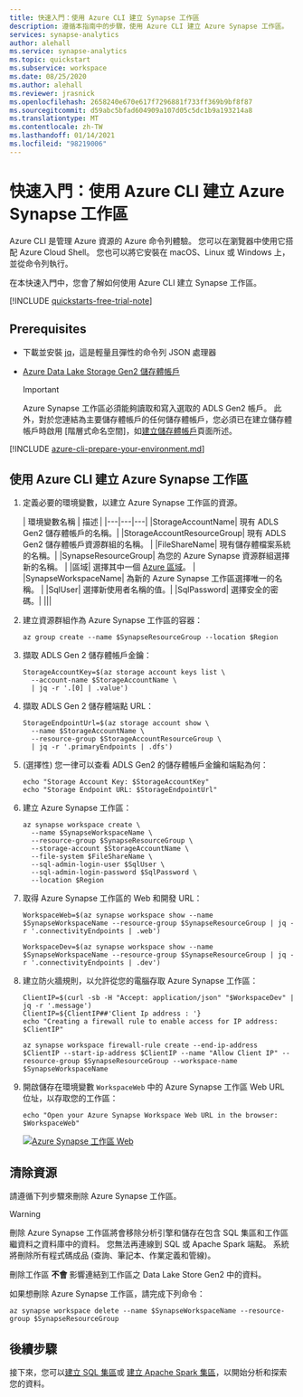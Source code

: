 ```yaml
---
title: 快速入門：使用 Azure CLI 建立 Synapse 工作區
description: 遵循本指南中的步驟，使用 Azure CLI 建立 Azure Synapse 工作區。
services: synapse-analytics
author: alehall
ms.service: synapse-analytics
ms.topic: quickstart
ms.subservice: workspace
ms.date: 08/25/2020
ms.author: alehall
ms.reviewer: jrasnick
ms.openlocfilehash: 2658240e670e617f7296881f733ff369b9bf8f87
ms.sourcegitcommit: d59abc5bfad604909a107d05c5dc1b9a193214a8
ms.translationtype: MT
ms.contentlocale: zh-TW
ms.lasthandoff: 01/14/2021
ms.locfileid: "98219006"
---
```

# <a name="quickstart-create-an-azure-synapse-workspace-with-azure-cli"></a>快速入門：使用 Azure CLI 建立 Azure Synapse 工作區

Azure CLI 是管理 Azure 資源的 Azure 命令列體驗。 您可以在瀏覽器中使用它搭配 Azure Cloud Shell。 您也可以將它安裝在 macOS、Linux 或 Windows 上，並從命令列執行。

在本快速入門中，您會了解如何使用 Azure CLI 建立 Synapse 工作區。

[!INCLUDE [quickstarts-free-trial-note](../../includes/quickstarts-free-trial-note.md)]

## <a name="prerequisites"></a>Prerequisites

- 下載並安裝 [jq](https://stedolan.github.io/jq/download/)，這是輕量且彈性的命令列 JSON 處理器
- [Azure Data Lake Storage Gen2 儲存體帳戶](../storage/common/storage-account-create.md?toc=/azure/synapse-analytics/toc.json&bc=/azure/synapse-analytics/breadcrumb/toc.json)

    > [!IMPORTANT]
    > Azure Synapse 工作區必須能夠讀取和寫入選取的 ADLS Gen2 帳戶。 此外，對於您連結為主要儲存體帳戶的任何儲存體帳戶，您必須已在建立儲存體帳戶時啟用 [階層式命名空間]，如[建立儲存體帳戶](../storage/common/storage-account-create.md?tabs=azure-portal#create-a-storage-account)頁面所述。 

[!INCLUDE [azure-cli-prepare-your-environment.md](../../includes/azure-cli-prepare-your-environment-no-header.md)]

## <a name="create-an-azure-synapse-workspace-using-the-azure-cli"></a>使用 Azure CLI 建立 Azure Synapse 工作區

1. 定義必要的環境變數，以建立 Azure Synapse 工作區的資源。

    | 環境變數名稱 | 描述 |
    |---|---|---|
    |StorageAccountName| 現有 ADLS Gen2 儲存體帳戶的名稱。|
    |StorageAccountResourceGroup| 現有 ADLS Gen2 儲存體帳戶資源群組的名稱。 |
    |FileShareName| 現有儲存體檔案系統的名稱。|
    |SynapseResourceGroup| 為您的 Azure Synapse 資源群組選擇新的名稱。 |
    |區域| 選擇其中一個 [Azure 區域](https://azure.microsoft.com/global-infrastructure/geographies/#overview)。 |
    |SynapseWorkspaceName| 為新的 Azure Synapse 工作區選擇唯一的名稱。 |
    |SqlUser| 選擇新使用者名稱的值。|
    |SqlPassword| 選擇安全的密碼。|
    |||

2. 建立資源群組作為 Azure Synapse 工作區的容器：
    ```azurecli
    az group create --name $SynapseResourceGroup --location $Region
    ```
3. 擷取 ADLS Gen 2 儲存體帳戶金鑰：
    ```azurecli
    StorageAccountKey=$(az storage account keys list \
      --account-name $StorageAccountName \
      | jq -r '.[0] | .value')
    ```
4. 擷取 ADLS Gen 2 儲存體端點 URL：
    ```azurecli
    StorageEndpointUrl=$(az storage account show \
      --name $StorageAccountName \
      --resource-group $StorageAccountResourceGroup \
      | jq -r '.primaryEndpoints | .dfs')
    ```

5. (選擇性) 您一律可以查看 ADLS Gen2 的儲存體帳戶金鑰和端點為何：
    ```azurecli
    echo "Storage Account Key: $StorageAccountKey"
    echo "Storage Endpoint URL: $StorageEndpointUrl"
    ```

6. 建立 Azure Synapse 工作區：
    ```azurecli
    az synapse workspace create \
      --name $SynapseWorkspaceName \
      --resource-group $SynapseResourceGroup \
      --storage-account $StorageAccountName \
      --file-system $FileShareName \
      --sql-admin-login-user $SqlUser \
      --sql-admin-login-password $SqlPassword \
      --location $Region
    ```

7. 取得 Azure Synapse 工作區的 Web 和開發 URL：
    ```azurecli
    WorkspaceWeb=$(az synapse workspace show --name $SynapseWorkspaceName --resource-group $SynapseResourceGroup | jq -r '.connectivityEndpoints | .web')

    WorkspaceDev=$(az synapse workspace show --name $SynapseWorkspaceName --resource-group $SynapseResourceGroup | jq -r '.connectivityEndpoints | .dev')
    ```

8. 建立防火牆規則，以允許從您的電腦存取 Azure Synapse 工作區：

    ```azurecli
    ClientIP=$(curl -sb -H "Accept: application/json" "$WorkspaceDev" | jq -r '.message')
    ClientIP=${ClientIP##'Client Ip address : '}
    echo "Creating a firewall rule to enable access for IP address: $ClientIP"

    az synapse workspace firewall-rule create --end-ip-address $ClientIP --start-ip-address $ClientIP --name "Allow Client IP" --resource-group $SynapseResourceGroup --workspace-name $SynapseWorkspaceName
    ```

9. 開啟儲存在環境變數 `WorkspaceWeb` 中的 Azure Synapse 工作區 Web URL 位址，以存取您的工作區：

    ```azurecli
    echo "Open your Azure Synapse Workspace Web URL in the browser: $WorkspaceWeb"
    ```
    
    [ ![Azure Synapse 工作區 Web](media/quickstart-create-synapse-workspace-cli/create-workspace-cli-1.png) ](media/quickstart-create-synapse-workspace-cli/create-workspace-cli-1.png#lightbox)


## <a name="clean-up-resources"></a>清除資源

請遵循下列步驟來刪除 Azure Synapse 工作區。
> [!WARNING]
> 刪除 Azure Synapse 工作區將會移除分析引擎和儲存在包含 SQL 集區和工作區繼資料之資料庫中的資料。 您無法再連線到 SQL 或 Apache Spark 端點。 系統將刪除所有程式碼成品 (查詢、筆記本、作業定義和管線)。
>
> 刪除工作區 **不會** 影響連結到工作區之 Data Lake Store Gen2 中的資料。

如果想刪除 Azure Synapse 工作區，請完成下列命令：

```azurecli
az synapse workspace delete --name $SynapseWorkspaceName --resource-group $SynapseResourceGroup
```

## <a name="next-steps"></a>後續步驟

接下來，您可以[建立 SQL 集區](quickstart-create-sql-pool-studio.md)或 [建立 Apache Spark 集區](quickstart-create-apache-spark-pool-studio.md)，以開始分析和探索您的資料。